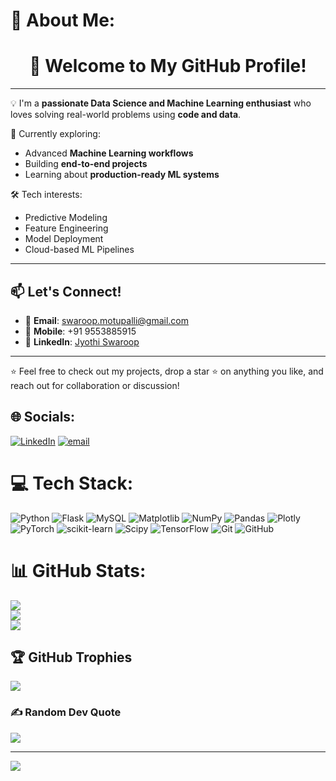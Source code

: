# 💫 About Me:
<h1 align="center">👋 Welcome to My GitHub Profile!</h1>

---

💡 I'm a **passionate Data Science and Machine Learning enthusiast** who loves solving real-world problems using **code and data**.

🚀 Currently exploring:
- Advanced **Machine Learning workflows**
- Building **end-to-end projects**
- Learning about **production-ready ML systems**

🛠️ Tech interests:
- Predictive Modeling
- Feature Engineering
- Model Deployment
- Cloud-based ML Pipelines

---

## 📫 Let's Connect!

- 📧 **Email**: swaroop.motupalli@gmail.com  
- 📱 **Mobile**: +91 9553885915  
- 💼 **LinkedIn**: [Jyothi Swaroop](https://www.linkedin.com/in/jyothi-swaroop-278084338)

---

⭐ Feel free to check out my projects, drop a star ⭐ on anything you like, and reach out for collaboration or discussion!





## 🌐 Socials:
[![LinkedIn](https://img.shields.io/badge/LinkedIn-%230077B5.svg?logo=linkedin&logoColor=white)](https://linkedin.com/in/https://www.linkedin.com/in/jyothi-swaroop-278084338 ) [![email](https://img.shields.io/badge/Email-D14836?logo=gmail&logoColor=white)](mailto:swaroop.motupalli@gmail.com) 

# 💻 Tech Stack:
![Python](https://img.shields.io/badge/python-3670A0?style=for-the-badge&logo=python&logoColor=ffdd54) ![Flask](https://img.shields.io/badge/flask-%23000.svg?style=for-the-badge&logo=flask&logoColor=white) ![MySQL](https://img.shields.io/badge/mysql-4479A1.svg?style=for-the-badge&logo=mysql&logoColor=white) ![Matplotlib](https://img.shields.io/badge/Matplotlib-%23ffffff.svg?style=for-the-badge&logo=Matplotlib&logoColor=black) ![NumPy](https://img.shields.io/badge/numpy-%23013243.svg?style=for-the-badge&logo=numpy&logoColor=white) ![Pandas](https://img.shields.io/badge/pandas-%23150458.svg?style=for-the-badge&logo=pandas&logoColor=white) ![Plotly](https://img.shields.io/badge/Plotly-%233F4F75.svg?style=for-the-badge&logo=plotly&logoColor=white) ![PyTorch](https://img.shields.io/badge/PyTorch-%23EE4C2C.svg?style=for-the-badge&logo=PyTorch&logoColor=white) ![scikit-learn](https://img.shields.io/badge/scikit--learn-%23F7931E.svg?style=for-the-badge&logo=scikit-learn&logoColor=white) ![Scipy](https://img.shields.io/badge/SciPy-%230C55A5.svg?style=for-the-badge&logo=scipy&logoColor=%white) ![TensorFlow](https://img.shields.io/badge/TensorFlow-%23FF6F00.svg?style=for-the-badge&logo=TensorFlow&logoColor=white) ![Git](https://img.shields.io/badge/git-%23F05033.svg?style=for-the-badge&logo=git&logoColor=white) ![GitHub](https://img.shields.io/badge/github-%23121011.svg?style=for-the-badge&logo=github&logoColor=white)
# 📊 GitHub Stats:
![](https://github-readme-stats.vercel.app/api?username=jyothiswaroop-09&theme=tokyonight&hide_border=false&include_all_commits=false&count_private=false)<br/>
![](https://nirzak-streak-stats.vercel.app/?user=jyothiswaroop-09&theme=tokyonight&hide_border=false)<br/>
![](https://github-readme-stats.vercel.app/api/top-langs/?username=jyothiswaroop-09&theme=tokyonight&hide_border=false&include_all_commits=false&count_private=false&layout=compact)

## 🏆 GitHub Trophies
![](https://github-profile-trophy.vercel.app/?username=jyothiswaroop-09&theme=tokyonight&no-frame=false&no-bg=true&margin-w=4)

### ✍️ Random Dev Quote
![](https://quotes-github-readme.vercel.app/api?type=horizontal&theme=tokyonight)

---
[![](https://visitcount.itsvg.in/api?id=jyothiswaroop-09&icon=0&color=0)](https://visitcount.itsvg.in)

<!-- Proudly created with GPRM ( https://gprm.itsvg.in ) -->
